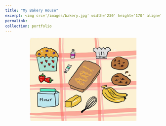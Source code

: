 ```yaml
---
title: "My Bakery House"
excerpt: <img src='/images/bakery.jpg' width='230' height='170' align="right" hspace="20">  Bakery! My mom and I have started exploring the theory of baking for years, but I haven't got so far compared to my mom, who bakes like 5 times a week. Still, I love baking andtrying new recipes. I feel like baking is like a little science experiment, but much easier and more fun. Here are just some recipes that worked so far, so I want to keep a record so that I can come back and bake them again!
permalink: 
collection: portfolio
---
```



<p align="center">
  <img src="/images/bakery.jpg" width="345" height="270" >
</p>
